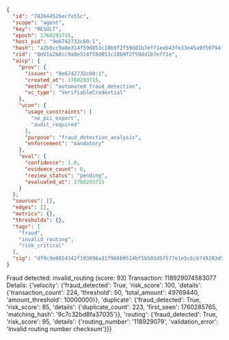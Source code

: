 ```json
{
  "id": "782644526ecfe55c",
  "scope": "agent",
  "key": "RESULT",
  "epoch": 1760293715,
  "host_pid": "9e6742732c60:1",
  "hash": "a2b8cc9a8e314f59d853c18b9f2f59dd1b7eff1eeb43fe33e45a9f507947e55a",
  "cid": "QmV1a2b8cc9a8e314f59d853c18b9f2f59dd1b7eff1e",
  "aicp": {
    "prov": {
      "issuer": "9e6742732c60:1",
      "created_at": 1760293715,
      "method": "automated_fraud_detection",
      "vc_type": "VerifiableCredential"
    },
    "ucon": {
      "usage_constraints": [
        "no_pii_export",
        "audit_required"
      ],
      "purpose": "fraud_detection_analysis",
      "enforcement": "mandatory"
    },
    "eval": {
      "confidence": 1.0,
      "evidence_count": 0,
      "review_status": "pending",
      "evaluated_at": 1760293715
    }
  },
  "sources": [],
  "edges": [],
  "metrics": {},
  "thresholds": {},
  "tags": [
    "fraud",
    "invalid_routing",
    "risk_critical"
  ],
  "sig": "df9c9e0854342f193096a31f966b9514bf5b501d5f577e1e5c6cb749203d5212"
}
```

Fraud detected: invalid_routing (score: 93)
Transaction: 118929074583077
Details: {'velocity': {'fraud_detected': True, 'risk_score': 100, 'details': {'transaction_count': 224, 'threshold': 50, 'total_amount': 49769440, 'amount_threshold': 10000000}}, 'duplicate': {'fraud_detected': True, 'risk_score': 85, 'details': {'duplicate_count': 223, 'first_seen': 1760285765, 'matching_hash': '9c7c32bd8fa37035'}}, 'routing': {'fraud_detected': True, 'risk_score': 95, 'details': {'routing_number': '118929079', 'validation_error': 'Invalid routing number checksum'}}}